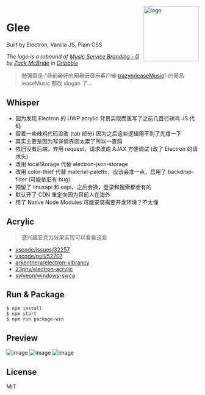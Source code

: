 <img src="resource/dock.png" alt="logo" width="144" height="144" align="right" />


# Glee
Built by Electron, Vanilla JS, Plain CSS

*The logo is a rebound of [Music Service Branding - G](https://dribbble.com/shots/1203920-Music-Service-Branding-G) by [Zack McBride](https://dribbble.com/zMcBride) in [Dribbble](https://dribbble.com/)*

> ~~勉强算是 "目前最好的网易云音乐客户端 [trazyn/ieaseMusic](https://github.com/trazyn/ieaseMusic)" 的竞品~~ ieaseMusic 都改 slogan 了...

## Whisper
- 因为发现 Electron 的 UWP acrylic 背景实现而重写了之前几百行辣鸡 JS 代码
- 留着一些辣鸡代码没改 (tab 部分) 因为之后这些逻辑用不到了先撑一下
- 其实主要是因为写详情界面太累了所以一直鸽
- 依旧没有后端，弃用 request，请求改成 AJAX 方便调试 (改了 Electron 的请求头)
- 改用 localStorage 代替 electron-json-storage
- 改用 color-thief 代替 material-palette，应该会准一点，启用了 backdrop-filter (可能依旧有 bug)
- 预留了 linuxapi 和 eapi，之后会换，登录和搜索都会有的
- 默认开了 CDN 重定向因为目前人在海外
- 用了 Native Node Modules 可能安装需要开发环境？不太懂

## Acrylic
> 感兴趣亚克力效果实现可以看看这些
- [vscode/issues/32257](https://github.com/Microsoft/vscode/issues/32257)
- [vscode/pull/52707](https://github.com/Microsoft/vscode/pull/52707)
- [arkenthera/electron-vibrancy](https://github.com/arkenthera/electron-vibrancy)
- [23phy/electron-acrylic](https://github.com/23phy/electron-acrylic)
- [sylveon/windows-swca](https://github.com/sylveon/windows-swca)

## Run & Package
```
$ npm install
$ npm start
$ npm run package-win
```

## Preview
![image](https://user-images.githubusercontent.com/26399680/63419786-ff7ae400-c437-11e9-9eb0-59cc80ab78bd.png)
![image](https://user-images.githubusercontent.com/26399680/50385326-d79f7900-070e-11e9-95da-0d5a905e4979.png)
![image](https://user-images.githubusercontent.com/26399680/63419659-c5a9dd80-c437-11e9-87e4-b9f300271561.png)

## License
MIT

